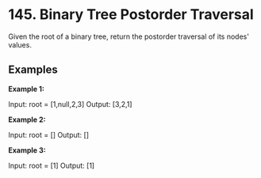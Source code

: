 # 145. Binary Tree Postorder Traversal
Given the root of a binary tree, return the postorder traversal of its nodes' values.



## Examples

**Example 1:**

Input: root = [1,null,2,3]
Output: [3,2,1]


**Example 2:**

Input: root = []
Output: []


**Example 3:**

Input: root = [1]
Output: [1]